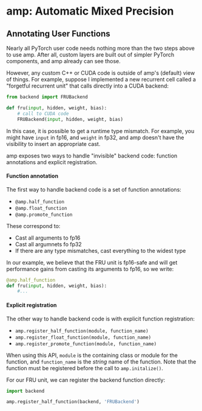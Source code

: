 # amp: Automatic Mixed Precision

## Annotating User Functions

Nearly all PyTorch user code needs nothing more than the two steps
above to use amp. After all, custom layers are built out of simpler
PyTorch components, and amp already can see those.

However, any custom C++ or CUDA code is outside of amp's (default)
view of things. For example, suppose I implemented a new recurrent
cell called a "forgetful recurrent unit" that calls directly into a
CUDA backend:

```python
from backend import FRUBackend

def fru(input, hidden, weight, bias):
    # call to CUDA code
    FRUBackend(input, hidden, weight, bias)
```

In this case, it is possible to get a runtime type mismatch. For
example, you might have `input` in fp16, and `weight` in fp32, and amp
doesn't have the visibility to insert an appropriate cast.

amp exposes two ways to handle "invisible" backend code: function
annotations and explicit registration.

#### Function annotation

The first way to handle backend code is a set of function annotations:

- `@amp.half_function`
- `@amp.float_function`
- `@amp.promote_function`

These correspond to:

- Cast all arguments to fp16
- Cast all argumnets fo fp32
- If there are any type mismatches, cast everything to the widest type

In our example, we believe that the FRU unit is fp16-safe and will get
performance gains from casting its arguments to fp16, so we write:

```python
@amp.half_function
def fru(input, hidden, weight, bias):
    #...
```

#### Explicit registration

The other way to handle backend code is with explicit function
registration:

- `amp.register_half_function(module, function_name)`
- `amp.register_float_function(module, function_name)`
- `amp.register_promote_function(module, function_name)`

When using this API, `module` is the containing class or module for
the function, and `function_name` is the _string_ name of the
function. Note that the function must be registered before the call to
`amp.initalize()`.

For our FRU unit, we can register the backend function directly:

```python
import backend

amp.register_half_function(backend, 'FRUBackend')
```
